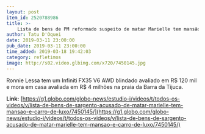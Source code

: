 ```yaml
---
layout: post
item_id: 2520788986
title: >-
    Lista de bens de PM reformado suspeito de matar Marielle tem mansão e carro de luxo
author: Tatu D'Oquei
date: 2019-03-11 23:00:00
pub_date: 2019-03-11 23:00:00
time_added: 2019-03-18 19:42:03
category: refletimos
image: http://s02.video.glbimg.com/x720/7450145.jpg
---
```


Ronnie Lessa tem um Infiniti FX35 V6 AWD blindado avaliado em R$ 120 mil e mora em casa avaliada em R$ 4 milhões na praia da Barra da Tijuca.

**Link:** [https://g1.globo.com/globo-news/estudio-i/videos/t/todos-os-videos/v/lista-de-bens-de-sargento-acusado-de-matar-marielle-tem-mansao-e-carro-de-luxo/7450145/](https://g1.globo.com/globo-news/estudio-i/videos/t/todos-os-videos/v/lista-de-bens-de-sargento-acusado-de-matar-marielle-tem-mansao-e-carro-de-luxo/7450145/)

